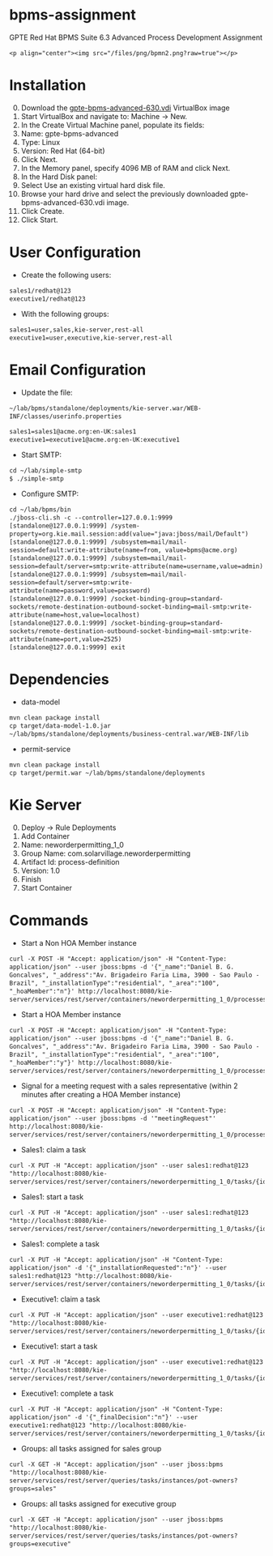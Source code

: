 # bpms-assignment
GPTE Red Hat BPMS Suite 6.3 Advanced Process Development Assignment

	<p align="center"><img src="/files/png/bpmn2.png?raw=true"></p>


Installation
============
0. Download the [gpte-bpms-advanced-630.vdi](https://drive.google.com/open?id=0B8mmXW6hJKdiaVpndWxFV3Nmbkk) VirtualBox image
0. Start VirtualBox and navigate to: Machine → New.
0. In the Create Virtual Machine panel, populate its fields:
0. Name: gpte-bpms-advanced
0. Type: Linux
0. Version: Red Hat (64-bit)
0. Click Next.
0. In the Memory panel, specify 4096 MB of RAM and click Next.
0. In the Hard Disk panel:
0. Select Use an existing virtual hard disk file.
0. Browse your hard drive and select the previously downloaded gpte-bpms-advanced-630.vdi image.
0. Click Create.
0. Click Start.

User Configuration
==================
* Create the following users:
```
sales1/redhat@123
executive1/redhat@123
```
* With the following groups:
```
sales1=user,sales,kie-server,rest-all
executive1=user,executive,kie-server,rest-all
```

Email Configuration
===================
* Update the file: 
```
~/lab/bpms/standalone/deployments/kie-server.war/WEB-INF/classes/userinfo.properties
```
```
sales1=sales1@acme.org:en-UK:sales1
executive1=executive1@acme.org:en-UK:executive1
```

* Start SMTP:
```
cd ~/lab/simple-smtp
$ ./simple-smtp
```

* Configure SMTP:
```
cd ~/lab/bpms/bin
./jboss-cli.sh -c --controller=127.0.0.1:9999
[standalone@127.0.0.1:9999] /system-property=org.kie.mail.session:add(value="java:jboss/mail/Default")
[standalone@127.0.0.1:9999] /subsystem=mail/mail-session=default:write-attribute(name=from, value=bpms@acme.org)
[standalone@127.0.0.1:9999] /subsystem=mail/mail-session=default/server=smtp:write-attribute(name=username,value=admin)
[standalone@127.0.0.1:9999] /subsystem=mail/mail-session=default/server=smtp:write-attribute(name=password,value=password)
[standalone@127.0.0.1:9999] /socket-binding-group=standard-sockets/remote-destination-outbound-socket-binding=mail-smtp:write-attribute(name=host,value=localhost)
[standalone@127.0.0.1:9999] /socket-binding-group=standard-sockets/remote-destination-outbound-socket-binding=mail-smtp:write-attribute(name=port,value=2525)
[standalone@127.0.0.1:9999] exit
```

Dependencies
============
* data-model
```
mvn clean package install
cp target/data-model-1.0.jar ~/lab/bpms/standalone/deployments/business-central.war/WEB-INF/lib
```
* permit-service
```
mvn clean package install
cp target/permit.war ~/lab/bpms/standalone/deployments
```

Kie Server
==========
0. Deploy -> Rule Deployments
0. Add Container
0. Name: neworderpermitting_1_0
0. Group Name: com.solarvillage.neworderpermitting
0. Artifact Id: process-definition
0. Version: 1.0
0. Finish
0. Start Container

Commands
========
* Start a Non HOA Member instance
```
curl -X POST -H "Accept: application/json" -H "Content-Type: application/json" --user jboss:bpms -d '{"_name":"Daniel B. G. Goncalves", "_address":"Av. Brigadeiro Faria Lima, 3900 - Sao Paulo - Brazil", "_installationType":"residential", "_area":"100", "_hoaMember":"n"}' http://localhost:8080/kie-server/services/rest/server/containers/neworderpermitting_1_0/processes/com.solarvillage.neworderpermitting.NewOrderPermitting/instances
```

* Start a HOA Member instance
```
curl -X POST -H "Accept: application/json" -H "Content-Type: application/json" --user jboss:bpms -d '{"_name":"Daniel B. G. Goncalves", "_address":"Av. Brigadeiro Faria Lima, 3900 - Sao Paulo - Brazil", "_installationType":"residential", "_area":"100", "_hoaMember":"y"}' http://localhost:8080/kie-server/services/rest/server/containers/neworderpermitting_1_0/processes/com.solarvillage.neworderpermitting.NewOrderPermitting/instances
```

* Signal for a meeting request with a sales representative (within 2 minutes after creating a HOA Member instance)
```
curl -X POST -H "Accept: application/json" -H "Content-Type: application/json" --user jboss:bpms -d '"meetingRequest"' http://localhost:8080/kie-server/services/rest/server/containers/neworderpermitting_1_0/processes/instances/{id}/signal/meetingRequest
```

* Sales1: claim a task
```
curl -X PUT -H "Accept: application/json" --user sales1:redhat@123 "http://localhost:8080/kie-server/services/rest/server/containers/neworderpermitting_1_0/tasks/{id}/states/claimed"
```
* Sales1: start a task
```
curl -X PUT -H "Accept: application/json" --user sales1:redhat@123 "http://localhost:8080/kie-server/services/rest/server/containers/neworderpermitting_1_0/tasks/{id}/states/started"
```
* Sales1: complete a task
```
curl -X PUT -H "Accept: application/json" -H "Content-Type: application/json" -d '{"_installationRequested":"n"}' --user sales1:redhat@123 "http://localhost:8080/kie-server/services/rest/server/containers/neworderpermitting_1_0/tasks/{id}/states/completed"
```

* Executive1: claim a task
```
curl -X PUT -H "Accept: application/json" --user executive1:redhat@123 "http://localhost:8080/kie-server/services/rest/server/containers/neworderpermitting_1_0/tasks/{id}/states/claimed"
```
* Executive1: start a task
```
curl -X PUT -H "Accept: application/json" --user executive1:redhat@123 "http://localhost:8080/kie-server/services/rest/server/containers/neworderpermitting_1_0/tasks/{id}/states/started"
```
* Executive1: complete a task
```
curl -X PUT -H "Accept: application/json" -H "Content-Type: application/json" -d '{"_finalDecision":"n"}' --user executive1:redhat@123 "http://localhost:8080/kie-server/services/rest/server/containers/neworderpermitting_1_0/tasks/{id}/states/completed"
```

* Groups: all tasks assigned for sales group
```
curl -X GET -H "Accept: application/json" --user jboss:bpms "http://localhost:8080/kie-server/services/rest/server/queries/tasks/instances/pot-owners?groups=sales"
```
* Groups: all tasks assigned for executive group
```
curl -X GET -H "Accept: application/json" --user jboss:bpms "http://localhost:8080/kie-server/services/rest/server/queries/tasks/instances/pot-owners?groups=executive"
```


